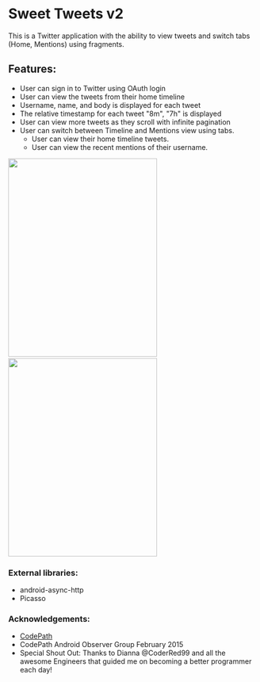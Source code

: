 # Sweet Tweets v2

This is a Twitter application with the ability to view tweets and switch tabs (Home, Mentions) using fragments.

## Features:

- User can sign in to Twitter using OAuth login
- User can view the tweets from their home timeline
- Username, name, and body is displayed for each tweet
- The relative timestamp for each tweet "8m", "7h" is displayed
- User can view more tweets as they scroll with infinite pagination
- User can switch between Timeline and Mentions view using tabs.
  - User can view their home timeline tweets.
  - User can view the recent mentions of their username.


<img src="http://i1369.photobucket.com/albums/ag238/sugarcoder/CodePath/Twitter2_zpsxgwotwvy.png" border="0" width="300" height="400" />&nbsp;&nbsp;&nbsp;&nbsp;&nbsp;<img src="http://i1369.photobucket.com/albums/ag238/sugarcoder/CodePath/Twitter3_zpsn2n1sbgm.png" border="0" width="300" height="400" />


### External libraries: 

- android-async-http
- Picasso

### Acknowledgements:

- <a href="http://www.codepath.com">CodePath</a>
- CodePath Android Observer Group February 2015
- Special Shout Out: Thanks to Dianna @CoderRed99 and all the awesome Engineers that guided me on becoming a better programmer each day!
